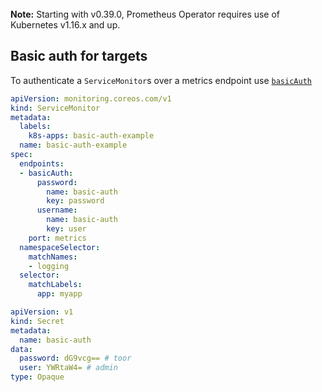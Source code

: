 <br>
<div class="alert alert-info" role="alert">
    <i class="fa fa-exclamation-triangle"></i><b> Note:</b> Starting with v0.39.0, Prometheus Operator requires use of Kubernetes v1.16.x and up.
</div>

## Basic auth for targets

To authenticate a `ServiceMonitor`s over a metrics endpoint use [`basicAuth`](../api.md#monitoring.coreos.com/v1.BasicAuth)

```yaml
apiVersion: monitoring.coreos.com/v1
kind: ServiceMonitor
metadata:
  labels:
    k8s-apps: basic-auth-example
  name: basic-auth-example
spec:
  endpoints:
  - basicAuth:
      password:
        name: basic-auth
        key: password
      username:
        name: basic-auth
        key: user
    port: metrics
  namespaceSelector:
    matchNames:
    - logging
  selector:
    matchLabels:
      app: myapp

```

```yaml
apiVersion: v1
kind: Secret
metadata:
  name: basic-auth
data:
  password: dG9vcg== # toor
  user: YWRtaW4= # admin
type: Opaque

```

